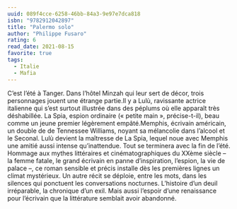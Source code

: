 ```yaml
---
uuid: 089f4cce-6258-46bb-84a3-9e97e7dca818
isbn: "9782912042897"
title: "Palermo solo"
author: "Philippe Fusaro"
rating: 6
read_date: 2021-08-15
favorite: true
tags:
  - Italie
  - Mafia
---
```


C’est l’été à Tanger. Dans l’hôtel Minzah qui leur sert de décor, trois personnages jouent une étrange partie.Il y a Lulù, ravissante actrice italienne qui s’est surtout illustrée dans des péplums où elle apparaît très déshabillée. La Spia, espion ordinaire (« petite main », précise-t-il), beau comme un jeune premier légèrement empâté.Memphis, écrivain américain, un double de de Tennessee Williams, noyant sa mélancolie dans l’alcool et le Seconal. Lulù devient la maîtresse de La Spia, lequel noue avec Memphis une amitié aussi intense qu’inattendue. Tout se terminera avec la fin de l’été. Hommage aux mythes littéraires et cinématographiques du XXème siècle – la femme fatale, le grand écrivain en panne d’inspiration, l’espion, la vie de palace –, ce roman sensible et précis installe dès les premières lignes un climat mystérieux. Un autre récit se déploie, entre les mots, dans les silences qui ponctuent les conversations nocturnes. L’histoire d’un deuil irréparable, la chronique d’un exil. Mais aussi l’espoir d’une renaissance pour l’écrivain que la littérature semblait avoir abandonné.
